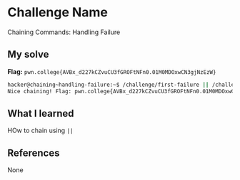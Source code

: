 # Challenge Name
Chaining Commands: Handling Failure

## My solve
**Flag:** `pwn.college{AVBx_d227kCZvuCU3fGROFtNFn0.01M0MDOxwCN3gjNzEzW}`


```bash
hacker@chaining~handling-failure:~$ /challenge/first-failure || /challenge/second
Nice chaining! Flag: pwn.college{AVBx_d227kCZvuCU3fGROFtNFn0.01M0MDOxwCN3gjNzEzW}
```

## What I learned
HOw to chain using `||`

## References 
None
